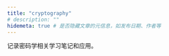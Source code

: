 ```yaml
---
title: "cryptography"
# description: ""
hidemeta: true # 是否隐藏文章的元信息，如发布日期、作者等
---
```


记录密码学相关学习笔记和应用。
